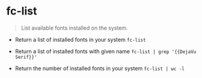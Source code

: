 # fc-list
> List available fonts installed on the system.

- Return a list of installed fonts in your system
`fc-list`

- Return a list of installed fonts with given name
`fc-list | grep '{{DejaVu Serif}}'`

- Return the number of installed fonts in your system
`fc-list | wc -l`
